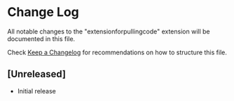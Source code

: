 # Change Log

All notable changes to the "extensionforpullingcode" extension will be documented in this file.

Check [Keep a Changelog](http://keepachangelog.com/) for recommendations on how to structure this file.

## [Unreleased]

- Initial release